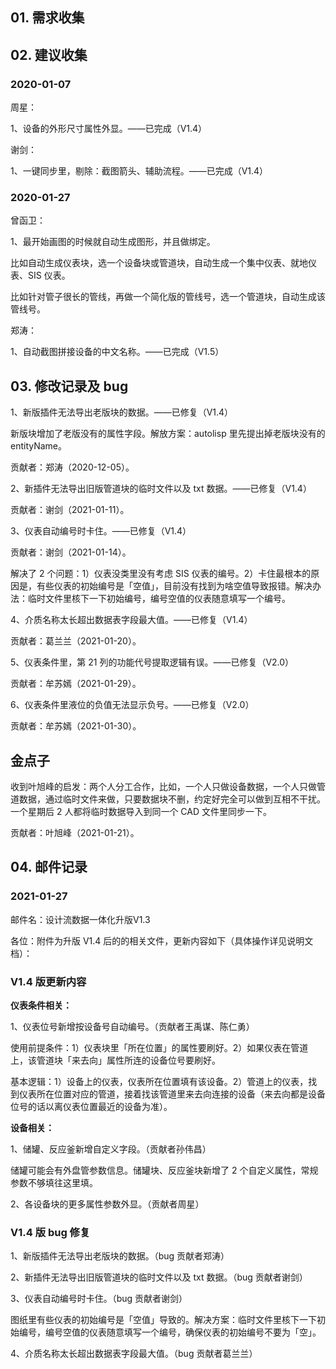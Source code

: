## 01. 需求收集

## 02. 建议收集

### 2020-01-07

周星：

1、设备的外形尺寸属性外显。——已完成（V1.4）

谢剑：

1、一键同步里，剔除：截图箭头、辅助流程。——已完成（V1.4）

### 2020-01-27

曾函卫：

1、最开始画图的时候就自动生成图形，并且做绑定。

比如自动生成仪表块，选一个设备块或管道块，自动生成一个集中仪表、就地仪表、SIS 仪表。

比如针对管子很长的管线，再做一个简化版的管线号，选一个管道块，自动生成该管线号。

郑涛：

1、自动截图拼接设备的中文名称。——已完成（V1.5）

## 03. 修改记录及 bug

1、新版插件无法导出老版块的数据。——已修复（V1.4）

新版块增加了老版没有的属性字段。解放方案：autolisp 里先提出掉老版块没有的 entityName。

贡献者：郑涛（2020-12-05）。

2、新插件无法导出旧版管道块的临时文件以及 txt 数据。——已修复（V1.4）

贡献者：谢剑（2021-01-11）。

3、仪表自动编号时卡住。——已修复（V1.4）

贡献者：谢剑（2021-01-14）。

解决了 2 个问题：1）仪表没类里没有考虑 SIS 仪表的编号。2）卡住最根本的原因是，有些仪表的初始编号是「空值」，目前没有找到为啥空值导致报错。解决办法：临时文件里核下一下初始编号，编号空值的仪表随意填写一个编号。

4、介质名称太长超出数据表字段最大值。——已修复（V1.4）

贡献者：葛兰兰（2021-01-20）。

5、仪表条件里，第 21 列的功能代号提取逻辑有误。——已修复（V2.0）

贡献者：牟苏嫣（2021-01-29）。

6、仪表条件里液位的负值无法显示负号。——已修复（V2.0）

贡献者：牟苏嫣（2021-01-30）。

## 金点子

收到叶旭峰的启发：两个人分工合作，比如，一个人只做设备数据，一个人只做管道数据，通过临时文件来做，只要数据块不删，约定好完全可以做到互相不干扰。一个星期后 2 人都将临时数据导入到同一个 CAD 文件里同步一下。

贡献者：叶旭峰（2021-01-21）。

## 04. 邮件记录

### 2021-01-27

邮件名：设计流数据一体化升版V1.3

各位：附件为升版 V1.4 后的的相关文件，更新内容如下（具体操作详见说明文档）：

### V1.4 版更新内容

**仪表条件相关：**

1、仪表位号新增按设备号自动编号。（贡献者王禹谋、陈仁勇）

使用前提条件：1）仪表块里「所在位置」的属性要刷好。2）如果仪表在管道上，该管道块「来去向」属性所连的设备位号要刷好。

基本逻辑：1）设备上的仪表，仪表所在位置填有该设备。2）管道上的仪表，找到仪表所在位置对应的管道，接着找该管道里来去向连接的设备（来去向都是设备位号的话以离仪表位置最近的设备为准）。

**设备相关：**

1、储罐、反应釜新增自定义字段。（贡献者孙伟昌）

储罐可能会有外盘管参数信息。储罐块、反应釜块新增了 2 个自定义属性，常规参数不够填往这里填。

2、各设备块的更多属性参数外显。（贡献者周星）

### V1.4 版 bug 修复

1、新版插件无法导出老版块的数据。（bug 贡献者郑涛）

2、新插件无法导出旧版管道块的临时文件以及 txt 数据。（bug 贡献者谢剑）

3、仪表自动编号时卡住。（bug 贡献者谢剑）

图纸里有些仪表的初始编号是「空值」导致的。解决方案：临时文件里核下一下初始编号，编号空值的仪表随意填写一个编号，确保仪表的初始编号不要为「空」。

4、介质名称太长超出数据表字段最大值。（bug 贡献者葛兰兰）